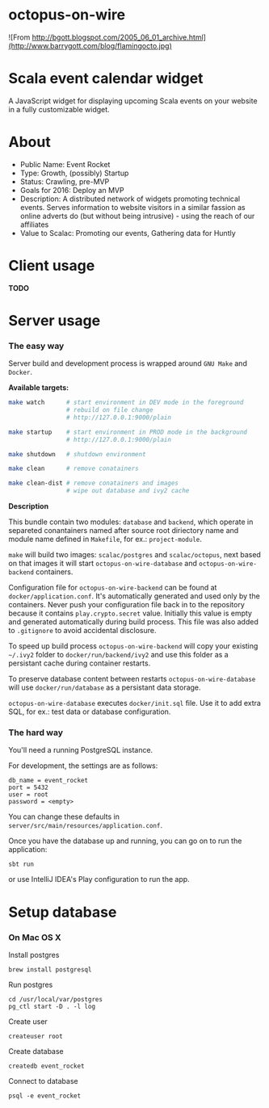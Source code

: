 # octopus-on-wire

![From http://bgott.blogspot.com/2005_06_01_archive.html](http://www.barrygott.com/blog/flamingocto.jpg)

# Scala event calendar widget

A JavaScript widget for displaying upcoming Scala events on your website in a fully customizable widget.

# About

- Public Name: Event Rocket
- Type: Growth, (possibly) Startup
- Status: Crawling, pre-MVP
- Goals for 2016: Deploy an MVP
- Description: A distributed network of widgets promoting technical events. Serves information to website visitors in a similar fassion as online adverts do (but without being intrusive) - using the reach of our affiliates
- Value to Scalac: Promoting our events, Gathering data for Huntly

# Client usage

**TODO**

# Server usage

### The easy way

Server build and development process is wrapped around `GNU Make` and `Docker`.

**Available targets:**

```bash
make watch      # start environment in DEV mode in the foreground
                # rebuild on file change
                # http://127.0.0.1:9000/plain

make startup    # start environment in PROD mode in the background
                # http://127.0.0.1:9000/plain

make shutdown   # shutdown environment

make clean      # remove conatainers

make clean-dist # remove conatainers and images
                # wipe out database and ivy2 cache
```

**Description**

This bundle contain two modules: `database` and `backend`, which operate in separeted
conantainers named after source root diriectory name and module name defined in `Makefile`,
for ex.: `project-module`.

`make` will build two images: `scalac/postgres` and `scalac/octopus`, next based on that
images it will start `octopus-on-wire-database` and `octopus-on-wire-backend` containers.

Configuration file for `octopus-on-wire-backend` can be found at `docker/application.conf`.
It's automatically generated and used only by the containers. Never push your configuration
file back in to the repository because it contains `play.crypto.secret` value. Initially
this value is empty and generated automatically during build process. This file was also
added to `.gitignore` to avoid accidental disclosure.

To speed up build process `octopus-on-wire-backend` will copy your existing `~/.ivy2`
folder to `docker/run/backend/ivy2` and use this folder as a persistant cache during 
container restarts.

To preserve database content between restarts `octopus-on-wire-database` will use
`docker/run/database` as a persistant data storage.

`octopus-on-wire-database` executes `docker/init.sql` file. Use it to add extra SQL,
for ex.: test data or database configuration.

### The hard way

You'll need a running PostgreSQL instance.

For development, the settings are as follows:

	db_name = event_rocket
	port = 5432
	user = root
	password = <empty>
	
You can change these defaults in `server/src/main/resources/application.conf`.

Once you have the database up and running, you can go on to run the application:

	sbt run
	
or use IntelliJ IDEA's Play configuration to run the app.

# Setup database

### On Mac OS X

Install postgres

	brew install postgresql
	
Run postgres
	
	cd /usr/local/var/postgres
	pg_ctl start -D . -l log

Create user

	createuser root

Create database
	
	createdb event_rocket
	
Connect to database

	psql -e event_rocket	
